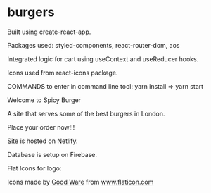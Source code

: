 # burgers

Built using create-react-app.

Packages used: styled-components, react-router-dom, aos

Integrated logic for cart using useContext and useReducer hooks.

Icons used from react-icons package.

COMMANDS to enter in command line tool: yarn install => yarn start

Welcome to Spicy Burger

A site that serves some of the best burgers in London.

Place your order now!!!

Site is hosted on Netlify.

Database is setup on Firebase.


Flat Icons for logo:
<div>Icons made by <a href="https://www.flaticon.com/authors/good-ware" title="Good Ware">Good Ware</a> from <a href="https://www.flaticon.com/" title="Flaticon">www.flaticon.com</a></div>
